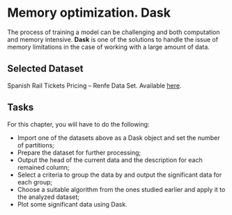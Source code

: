 # Memory optimization. Dask

The process of training a model can be challenging and both computation and memory intensive. **Dask** is one of the solutions to handle the issue of memory limitations in the case of working with a large amount of data.

## Selected Dataset

Spanish Rail Tickets Pricing – Renfe Data Set. Available [here](https://bit.ly/3Sah9pN).

## Tasks

For this chapter, you will have to do the following:

- Import one of the datasets above as a Dask object and set the number of partitions;
- Prepare the dataset for further processing;
- Output the head of the current data and the description for each remained column;
- Select a criteria to group the data by and output the significant data for each group;
- Choose a suitable algorithm from the ones studied earlier and apply it to the analyzed dataset;
- Plot some significant data using Dask.
